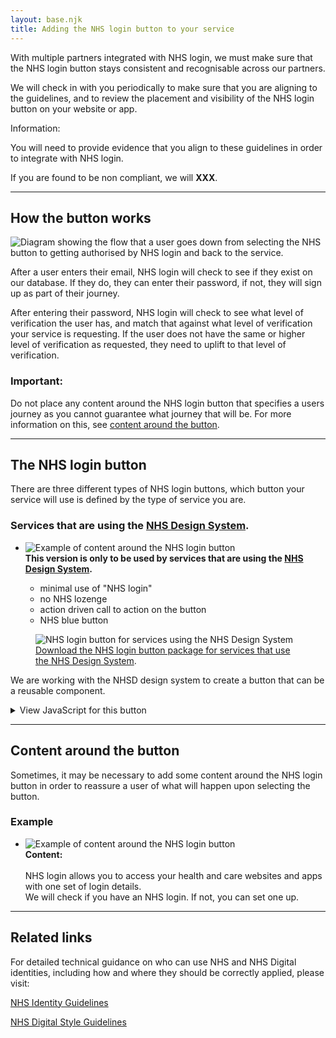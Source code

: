 ```yaml
---
layout: base.njk
title: Adding the NHS login button to your service
---
```


<p>With multiple partners integrated with NHS login, we must make sure that the NHS login button stays consistent and recognisable across our partners. </p>

<p>We will check in with you periodically to make sure that you are aligning to the guidelines, and to review the placement and visibility of the NHS login button on your website or app.</p>

<div class="nhsuk-inset-text">
  <span class="nhsuk-u-visually-hidden">Information: </span>
  <p>You will need to provide evidence that you align to these guidelines in order to integrate with NHS login.</p>
  <p>If you are found to be non compliant, we will <b>XXX</b>. </p>
</div>


 
---

<!-- 
<dl>
<dt><b>1</b> <a href="https://nhsconnect.github.io/nhslogin/interface-spec-doc-1"></a></dt>
<dd><b>1.1</b> How the button works</dd>
<dd><b>1.2</b> Audience</dd>
<dd><b>1.3</b> Definitions</dd>
</dl>
<dl>
<dt><b>2</b> <a href="https://nhsconnect.github.io/nhslogin/interface-spec-doc-2">What the button looks like</a></dt>
<dd><b>2.1</b> Scope / Constraints</dd>
<dd><b>2.2</b> Changes in this version</dd>
</dl>
<dt><b>3</b> <a href="/nhslogin/guidance#content-around-button">How to place the button on your service</a></dt>
<dd><b></b><a href="/nhslogin/guidance#content-around-button">content around the button</a></dd> -->


## How the button works

  <img class="nhsuk-image__img" src="https://github.com/nhsconnect/nhslogin/raw/main/src/images/diagram-behind-button.png" alt="Diagram showing the flow that a user goes down from selecting the NHS button to getting authorised by NHS login and back to the service.">
<!--   <figcaption class="nhsuk-image__caption">
    It can affect large areas of the body or limbs.
  </figcaption> -->
<br>
<p>After a user enters their email, NHS login will check to see if they exist on our database. If they do, they can enter their password, if not, they will sign up as part of their journey. </p>

<p>After entering their password, NHS login will check to see what level of verification the user has, and match that against what level of verification your service is requesting. If the user does not have the same or higher level of verification as requested, they need to uplift to that level of verification.</p>


<div class="nhsuk-warning-callout">
  <h3 class="nhsuk-warning-callout__label">
    Important<span class="nhsuk-u-visually-hidden">:</span>
  </h3>
  <p>Do not place any content around the NHS login button that specifies a users journey as you cannot guarantee what journey that will be. For more information on this, see <a href="/nhslogin/guidance#content-around-button">content around the button</a>.</p>
</div>


---

<h2 id=button-types>The NHS login button</h2>

<p>There are three different types of NHS login buttons, which button your service will use is defined by the type of service you are.</p>

<div class="nhsuk-do-dont-list">
  <h3 class="nhsuk-do-dont-list__label">Services that are using the <a href="https://service-manual.nhs.uk/design-system">NHS Design System</a>.</h3>
  <ul class="nhsuk-list">
    <div class="nhsuk-grid-column-one-half">
    <li><img class="nhsuk-image__img" src="https://github.com/nhsconnect/nhslogin/raw/main/src/images/Guidance-example-1.png" alt="Example of content around the NHS login button">
    </div>
  <figcaption class="nhsuk-image__caption">
  <b>This version is only to be used by services that are using the <a href="https://service-manual.nhs.uk/design-system">NHS Design System</a>.</b>
  <ul class="nhsuk-list nhsuk-image__caption">
  <li>minimal use of "NHS login"</li>
  <li>no NHS lozenge</li>
  <li>action driven call to action on the button</li>
  <li>NHS blue button</li>
  </ul>

  </figcaption>
    </li>
  </ul>
</div>




<figure class="nhsuk-image">
  <img class="nhsuk-image__img" src="#" alt="NHS login button for services using the NHS Design System">
  <figcaption class="nhsuk-image__caption">
    <a href="#download">Download the NHS login button package for services that use the NHS Design System</a>.
  </figcaption>
</figure>

We are working with the NHSD design system to create a button that can be a reusable component.

<details class="nhsuk-details">
  <summary class="nhsuk-details__summary">
    <span class="nhsuk-details__summary-text">
      View JavaScript for this button
    </span>
  </summary>
  <div class="nhsuk-details__text">
<pre style="
    background-color: white;
    padding: 30px;
    overflow:auto;
    font-size:12px
    ">
<code>
.nhslogin-button {
  background-color: darken($color_nhsuk-blue, 1%);
  box-shadow: 0 $button-shadow-size 0 darken($color_nhsuk-blue, 20%); // s0
  &:hover {
    background-color: darken($color_nhsuk-blue, 12%);
    cursor: default;
  }
  &:focus {
    outline: none;
    background-color: darken($color_nhsuk-blue, 12%);
  }
  &:active {
    box-shadow: 0 $button-shadow-size 0 darken($color_nhsuk-blue, 12%); // s0
    top: 0;
  }
}   
</code>
</pre>

  </div>
</details>


---

<h2 id=content-around-button>Content around the button</h2>

Sometimes, it may be necessary to add some content around the NHS login button in order to reassure a user of what will happen upon selecting the button. 


<div class="nhsuk-do-dont-list">
  <h3 class="nhsuk-do-dont-list__label">Example</h3>
  <ul class="nhsuk-list">
    <div class="nhsuk-grid-column-one-half">
    <li><img class="nhsuk-image__img" src="https://github.com/nhsconnect/nhslogin/raw/main/src/images/Guidance-example-1.png" alt="Example of content around the NHS login button">
    </div>
  <figcaption class="nhsuk-image__caption">
  <b>Content:</b><br><br>
  NHS login allows you to access your health and care websites and apps with one set of login details.<br>
  We will check if you have an NHS login. If not, you can set one up.
  </figcaption>
    </li>
  </ul>
</div>



<!-- 
## Button placement


<div class="nhsuk-do-dont-list">
<div class="nhsuk-grid-row">

<div class="nhsuk-grid-column-one-half">
    <h3 class="nhsuk-do-dont-list__label">Don't</h3>
<ul class="nhsuk-list nhsuk-list--cross">
  <li>
  <svg class="nhsuk-icon nhsuk-icon__cross" xmlns="http://www.w3.org/2000/svg" viewBox="0 0 24 24" aria-hidden="true" width="34" height="34">
        <path d="M17 18.5c-.4 0-.8-.1-1.1-.4l-10-10c-.6-.6-.6-1.6 0-2.1.6-.6 1.5-.6 2.1 0l10 10c.6.6.6 1.5 0 2.1-.3.3-.6.4-1 .4z" fill="#d5281b"></path>
        <path d="M7 18.5c-.4 0-.8-.1-1.1-.4-.6-.6-.6-1.5 0-2.1l10-10c.6-.6 1.5-.6 2.1 0 .6.6.6 1.5 0 2.1l-10 10c-.3.3-.6.4-1 .4z" fill="#d5281b"></path>
      </svg>
      <img class="nhsuk-image__img" src="#" alt="Example showing how to place the NHS login button">
  <figcaption class="nhsuk-image__caption">
    Do not place any forms on the same screen as the NHS login button.

  </figcaption>
</div>

  <div class="nhsuk-grid-column-one-half">
    <h3 class="nhsuk-do-dont-list__label">Do</h3>
<ul class="nhsuk-list nhsuk-list--cross">
  <li>
      <svg class="nhsuk-icon nhsuk-icon__tick" xmlns="http://www.w3.org/2000/svg" viewBox="0 0 24 24" fill="none" aria-hidden="true" width="34" height="34">
        <path stroke-width="4" stroke-linecap="round" d="M18.4 7.8l-8.5 8.4L5.6 12" stroke="#007f3b"></path>
      </svg>
      <img class="nhsuk-image__img" src="#" alt="Example showing how to place the NHS login button">
  <figcaption class="nhsuk-image__caption">
   Explain to the users what NHS login is
  </figcaption>
</div>


</div>
</div>

### Exceptions to the rules


**The NHS login button must always be visible and up front.**


---


### Version 2
This version is to be used by services that are do not use the NHS design system, but has NHS branding **on the same screen** as the NHS login button.

- no lozenge
- Full CTA
- NHS blue

<figure class="nhsuk-image">
  <img class="nhsuk-image__img" src="#" alt="NHS login button for services that has NHS branding on the same screen as the NHS login button">
  <figcaption class="nhsuk-image__caption">
    <a href="#download">Download the NHS login button package for services that has NHS branding <b>on the same screen</b> as the NHS login button</a>.
  </figcaption>
</figure>




### Version 3
This version is to be used by all other services that do not fall into the above categories.

- NHS lozenge
- Full CTA
- NHS blue

<figure class="nhsuk-image">
  <img class="nhsuk-image__img" src="#" alt="NHS login button for all other services">
  <figcaption class="nhsuk-image__caption">
    <a href="#download">Download the NHS login button package for all other services</a>.
  </figcaption>
</figure>

Special cases:

### If your service has its own (non NHS) design system

NHS login button can match in shape and font, but must be NHS blue (or white background with the blue text).


---

### Size

You can scale the button as needed for different devices and screen sizes, but you must keep the aspect ratio the same so that the NHS logo is not stretched. When scaling the button, you must ensure that the writing is still clear and readable.

![example](https://github.com/nhsconnect/nhslogin/raw/files-into-markdown/src/images/example_size.svg "size example")






<h2 id="content-around-button">Content around the button</h2>



 NHS login button

The NHS login button is available to download in a variety of different formats. 

# If your service uses the NHS design system

![button](https://github.com/nhsconnect/nhslogin/raw/files-into-markdown/src/images/example_button.svg "the NHS login button")

[Download the NHS login button package](https://github.com/nhsconnect/nhslogin/blob/main/NHS%20login%20buttons.zip?raw=true).

---

## Colour

The NHS login button is available in NHS blue and in a light version. When the button is placed on a background that is darker than 50% grey, the light version of the button should be used for legibility.

Changing the colour of the button to anything other than the original and light version is not allowed.

![example](https://github.com/nhsconnect/nhslogin/raw/files-into-markdown/src/images/example_colour.svg "colour example") 

---

## Clear and visible

The NHS login button must always be as clear and visible as any other third party login options. All login buttons should be the same size and have a similar visual weight.

![example](https://github.com/nhsconnect/nhslogin/raw/files-into-markdown/src/images/example_clear.svg "clear and visible example")

---

## Matching your own style

To allow users to recognise the NHS login option quickly, we strongly recommend using the standard NHS blue version of the button, with the call to action ‘**Continue with NHS login**’.

If you want to adapt the button design or translate the text to match the style of your website or app, continue reading these guidelines.

---

### Call to action text

To encourage users to click the button, we recommend using ‘**Continue with NHS login**’ as the call to action text. This may need to change depending on the context and environment. 

If you need to change the text, you should make it clear to the user that they are either signing up or logging in to your app or website with their NHS login credentials. 

These examples show which calls to action work best.

![example](https://github.com/nhsconnect/nhslogin/raw/files-into-markdown/src/images/example_cta.svg "call to action examples")

---

### Condensed version

If for any reason you need to have the call to action outside of the button, please use our condensed version. When you use this version, you must not change the text. NHS login is the name of the service and is separate from the NHS logo, so using the word ‘login’ on its own with the NHS logo is not allowed.

This condensed version is only to be used at times when you cannot comfortably display the call to action text within the button, or it is not appropriate to do so due to surrounding copy.

![example](https://github.com/nhsconnect/nhslogin/raw/files-into-markdown/src/images/example_condensed.svg "condensed version example")

---

### Line breaking

The call to action text should be placed on one line to keep the design of the button consistent. Whichever call to action you choose to use, do not break the text onto more than one line.

![example](https://github.com/nhsconnect/nhslogin/raw/files-into-markdown/src/images/example_linebreaking.svg "line breaking example")

---

### Padding

If the width of the button needs to change, the padding to the left and right of the text should be 16dp + *x*. The logo should be 67.05dp x 28dp and there should be 16dp between the logo and the button text. The padding above and below the logo should always be 12dp. The padding around the NHS login button should be equal to at least half of its height. 

![example](https://github.com/nhsconnect/nhslogin/raw/files-into-markdown/src/images/example_padding.svg "padding example")
 -->
---

## Related links

For detailed technical guidance on who can use NHS and NHS Digital identities, including how and where they should be correctly applied, please visit: 

[NHS Identity Guidelines](https://www.england.nhs.uk/nhsidentity/identity-guidelines/ "NHS Identity Guidelines")

[NHS Digital Style Guidelines](https://digital.nhs.uk/about-nhs-digital/corporate-information-and-documents/nhs-digital-style-guidelines "NHS Digital Style Guidelines")


